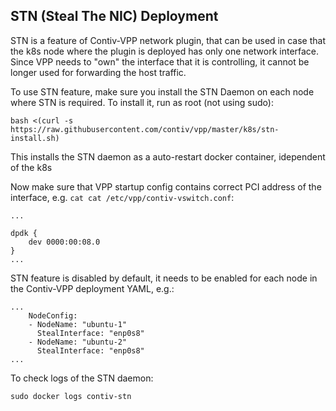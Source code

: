 ## STN (Steal The NIC) Deployment

STN is a feature of Contiv-VPP network plugin, that can be used
in case that the k8s node where the plugin is deployed has only
one network interface. Since VPP needs to "own" the interface
that it is controlling, it cannot be longer used for 
forwarding the host traffic.

To use STN feature, make sure you install the STN Daemon on each node
where STN is required. To install it, run as root (not using sudo):
```
bash <(curl -s https://raw.githubusercontent.com/contiv/vpp/master/k8s/stn-install.sh)
```
This installs the STN daemon as a auto-restart docker container, idependent of
the k8s 


Now make sure that VPP startup config contains correct PCI address of the interface,
e.g. `cat cat /etc/vpp/contiv-vswitch.conf`:
```
...

dpdk {
    dev 0000:00:08.0
}
...
```

STN feature is disabled by default, it needs to be enabled for each node in the
Contiv-VPP deployment YAML, e.g.:
```
...
    NodeConfig:
    - NodeName: "ubuntu-1"
      StealInterface: "enp0s8"
    - NodeName: "ubuntu-2"
      StealInterface: "enp0s8"
...
``` 

To check logs of the STN daemon:
```
sudo docker logs contiv-stn
```
